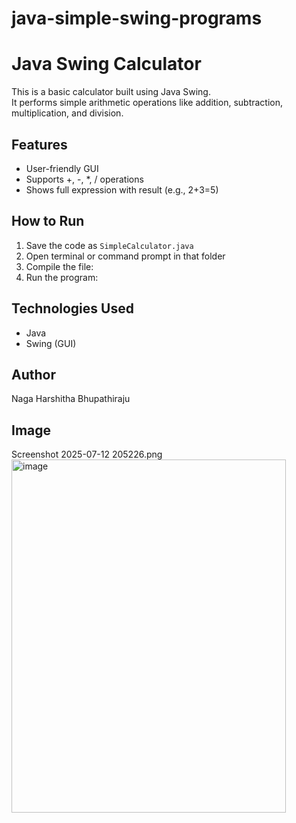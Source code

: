 # java-simple-swing-programs
# Java Swing Calculator
This is a basic calculator built using Java Swing.  
It performs simple arithmetic operations like addition, subtraction, multiplication, and division.
## Features
- User-friendly GUI
- Supports +, -, *, / operations
- Shows full expression with result (e.g., 2+3=5)
## How to Run
1. Save the code as `SimpleCalculator.java`
2. Open terminal or command prompt in that folder
3. Compile the file:
4. Run the program:
## Technologies Used
- Java
- Swing (GUI)
## Author
Naga Harshitha Bhupathiraju
## Image
Screenshot 2025-07-12 205226.png
<img width="439" height="565" alt="image" src="https://github.com/user-attachments/assets/5953c437-5c0c-42a0-9b42-aa3edb945b91" />



